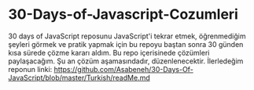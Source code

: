 # 30-Days-of-Javascript-Cozumleri
30 days of JavaScript reposunu JavaScript'i tekrar etmek, öğrenmediğim şeyleri görmek ve pratik yapmak için bu repoyu baştan sonra 30 günden kısa sürede çözme kararı aldım. Bu repo içerisinede çözümleri paylaşacağım. Şu an çözüm aşamasındadır, düzenlenecektir.
İlerledeğim reponun linki: https://github.com/Asabeneh/30-Days-Of-JavaScript/blob/master/Turkish/readMe.md
